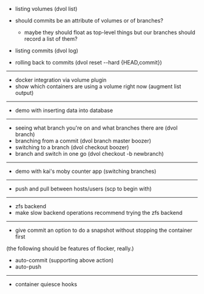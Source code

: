 * listing volumes (dvol list)

* should commits be an attribute of volumes or of branches?
    * maybe they should float as top-level things but our branches should record a list of them?

* listing commits (dvol log)
* rolling back to commits (dvol reset --hard {HEAD,commit})

---

* docker integration via volume plugin
* show which containers are using a volume right now (augment list output)

---

* demo with inserting data into database

---

* seeing what branch you're on and what branches there are (dvol branch)
* branching from a commit (dvol branch master boozer)
* switching to a branch (dvol checkout boozer)
* branch and switch in one go (dvol checkout -b newbranch)

---

* demo with kai's moby counter app (switching branches)

---

* push and pull between hosts/users (scp to begin with)

---

* zfs backend
* make slow backend operations recommend trying the zfs backend

---

* give commit an option to do a snapshot without stopping the container first

(the following should be features of flocker, really.)

* auto-commit (supporting above action)
* auto-push

---

* container quiesce hooks
